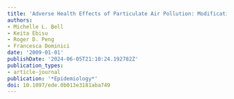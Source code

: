 ```yaml
---
title: 'Adverse Health Effects of Particulate Air Pollution: Modification by Air conditioning'
authors:
- Michelle L. Bell
- Keita Ebisu
- Roger D. Peng
- Francesca Dominici
date: '2009-01-01'
publishDate: '2024-06-05T21:10:24.192782Z'
publication_types:
- article-journal
publication: '*Epidemiology*'
doi: 10.1097/ede.0b013e3181aba749
---
```

